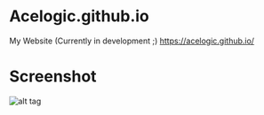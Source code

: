 # Acelogic.github.io
My Website (Currently in development ;)  https://acelogic.github.io/

# Screenshot 

![alt tag](https://i.imgur.com/QTpXIak.png)
